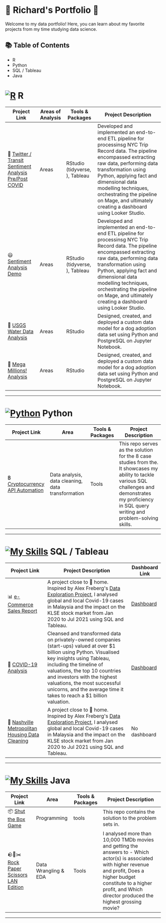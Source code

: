 # 💼 Richard's Portfolio 📄

Welcome to my data portfolio! Here, you can learn about my favorite projects from my time studying data science. 

## 📚 Table of Contents
- R
- Python
- SQL / Tableau
- Java
  

# [![R](https://skillicons.dev/icons?i=r)](https://skillicons.dev)  R

| Project Link | Areas of Analysis | Tools & Packages | Project Description | 
|---|---|---|---|
| 🚉 [Twitter / Transit Sentiment Analysis Pre/Post COVID](https://github.com/r-kish/Tweet-Sentiment-Transit-Analysis/tree/main) | Areas | RStudio (tidyverse, ), Tableau | Developed and implemented an end-to-end ETL pipeline for processinsg NYC Trip Record data. The pipeline encompassed extracting raw data, performing data transformation using Python, applying fact and dimensional data modelling techniques, orchestrating the pipeline on Mage, and ultimately creating a dashboard using Looker Studio. |
| 😃 [Sentiment Analysis Demo]([https://github.com/r-kish/Tweet-Sentiment-Transit-Analysis/tree/main](https://github.com/r-kish/Tweet-Sentiment-Transit-Analysis/tree/main/Sentiment_Analysis_Demo)) | Areas | RStudio (tidyverse, ), Tableau | Developed and implemented an end-to-end ETL pipeline for processinsg NYC Trip Record data. The pipeline encompassed extracting raw data, performing data transformation using Python, applying fact and dimensional data modelling techniques, orchestrating the pipeline on Mage, and ultimately creating a dashboard using Looker Studio. |
| 🌊 [USGS Water Data Analysis](https://github.com/r-kish/USGS-Water-Data-Analysis) | Areas | RStudio | Designed, created, and deployed a custom data model for a dog adoption data set using Python and PostgreSQL on Jupyter Notebook. |
| 💸 [Mega Millions! Analysis](https://github.com/r-kish/Mega-Millions-Analysis) | Areas | RStudio | Designed, created, and deployed a custom data model for a dog adoption data set using Python and PostgreSQL on Jupyter Notebook. |

***

# [![Python](https://skillicons.dev/icons?i=python)](https://skillicons.dev)  Python

| Project Link | Area | Tools & Packages | Project Description | 
|---|---|---|---|
| ฿ [Cryptocurrency API Automation](https://github.com/r-kish/Crypto-API-Automation) | Data analysis, data cleaning, data transformation | Tools | This repo serves as the solution for the 8 case studies from the. It showcases my ability to tackle various SQL challenges and demonstrates my proficiency in SQL query writing and problem-solving skills. | 

***

# [![My Skills](https://skillicons.dev/icons?i=mysql)](https://skillicons.dev)  SQL / Tableau

| Project Link | Project Description | Dashboard Link |
|---|---|---|
| 📊 [e-Commerce Sales Report](https://github.com/r-kish/eCommerce-Sales-Dashboard) | A project close to 🏡 home. Inspired by Alex Freberg's [Data Exploration Project](https://www.youtube.com/watch?v=qfyynHBFOsM&list=PLUaB-1hjhk8H48Pj32z4GZgGWyylqv85f&index=1), I analysed global and local Covid-19 cases in Malaysia and the impact on the KLSE stock market from Jan 2020 to Jul 2021 using SQL and Tableau. | [Dashboard](https://public.tableau.com/app/profile/richard.kish/viz/2023eCommerceSalesDashboard/Dashboard1) |
| 🦠 [COVID-19 Analysis](https://github.com/r-kish/COVID19-Analysis) | Cleansed and transformed data on privately-owned companies (start-ups) valued at over $1 billion using Python. Visualised key insights using Tableau, including the timeline of valuations, the top 10 countries and investors with the highest valuations, the most successful unicorns, and the average time it takes to reach a $1 billion valuation. | [Dashboard](https://public.tableau.com/app/profile/richard.kish/viz/SQLCovidDashboard_17107162902290/Dashboard1) |
| 🏡 [Nashville Metropolitan Housing Data Cleaning](https://github.com/r-kish/SQL-Cleaning) | A project close to 🏡 home. Inspired by Alex Freberg's [Data Exploration Project](https://www.youtube.com/watch?v=qfyynHBFOsM&list=PLUaB-1hjhk8H48Pj32z4GZgGWyylqv85f&index=1), I analysed global and local Covid-19 cases in Malaysia and the impact on the KLSE stock market from Jan 2020 to Jul 2021 using SQL and Tableau. | No dashboard |

***

# [![My Skills](https://skillicons.dev/icons?i=java)](https://skillicons.dev)  Java

| Project Link | Area | Tools & Packages | Project Description |   
|---|---|---|---|
| 📦 [Shut the Box Game](https://github.com/r-kish/Shut-The-Box-Game) | Programming | tools | This repo contains the solution to the problem sets in. |
| 🪨📄✂️ [Rock Paper Scissors LAN Edition](https://github.com/r-kish/Rock-Paper-Scissors-LAN) |   Data Wrangling & EDA | Tools | I analysed more than 10,000 TMDb movies and getting the answers to - Which actor(s) is associated with higher revenue and profit, Does a higher budget constitute to a higher profit, and Which director produced the highest grossing movie? |  

***
